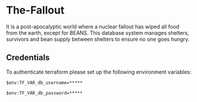 # The-Fallout
It is a post-apocalyptic world where a nuclear fallout has wiped all food from the earth, except for BEANS. This database system manages shelters, survivors and bean supply between shelters to ensure no one goes hungry. 

## Credentials
To authenticate terraform please set up the following environment variables:
```
$env:TF_VAR_db_username=*****
```
```
$env:TF_VAR_db_password=*****
```